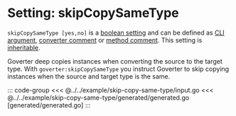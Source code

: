 # Setting: skipCopySameType

`skipCopySameType [yes,no]` is a [boolean setting](./define-settings.md#boolean)
and can be defined as [CLI argument](./define-settings.md#cli), [converter
comment](./define-settings.md#converter) or [method
comment](./define-settings.md#method). This setting is
[inheritable](./define-settings.md#inheritance).

Goverter deep copies instances when converting the source to the target type.
With `goverter:skipCopySameType` you instruct Goverter to skip copying instances
when the source and target type is the same.

::: code-group
<<< @../../example/skip-copy-same-type/input.go
<<< @../../example/skip-copy-same-type/generated/generated.go [generated/generated.go]
:::

